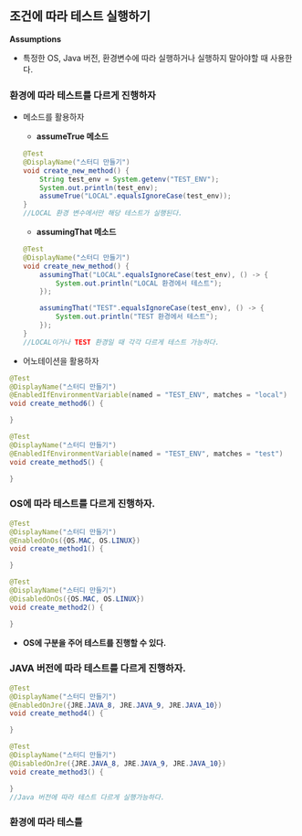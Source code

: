 ## 조건에 따라 테스트 실행하기

**Assumptions**

- 특정한 OS, Java 버전, 환경변수에 따라 실행하거나 실행하지 말아야할 때 사용한다.



### 환경에 따라 테스트를 다르게 진행하자

- 메소드를 활용하자

  - **assumeTrue 메소드**

  ```java
  @Test
  @DisplayName("스터디 만들기")
  void create_new_method() {
      String test_env = System.getenv("TEST_ENV");
      System.out.println(test_env);
      assumeTrue("LOCAL".equalsIgnoreCase(test_env));
  }
  //LOCAL 환경 변수에서만 해당 테스트가 실행된다.
  ```

  - **assumingThat 메소드**

  ```java
  @Test
  @DisplayName("스터디 만들기")
  void create_new_method() {
      assumingThat("LOCAL".equalsIgnoreCase(test_env), () -> {
          System.out.println("LOCAL 환경에서 테스트");
      });
  
      assumingThat("TEST".equalsIgnoreCase(test_env), () -> {
          System.out.println("TEST 환경에서 테스트");
      });
  }
  //LOCAL이거나 TEST 환경일 때 각각 다르게 테스트 가능하다.
  ```

- 어노테이션을 활용하자

```java
@Test
@DisplayName("스터디 만들기")
@EnabledIfEnvironmentVariable(named = "TEST_ENV", matches = "local")
void create_method6() {

}

@Test
@DisplayName("스터디 만들기")
@EnabledIfEnvironmentVariable(named = "TEST_ENV", matches = "test")
void create_method5() {

}
```



### OS에 따라 테스트를 다르게 진행하자.

```java
@Test
@DisplayName("스터디 만들기")
@EnabledOnOs({OS.MAC, OS.LINUX})
void create_method1() {

}

@Test
@DisplayName("스터디 만들기")
@DisabledOnOs({OS.MAC, OS.LINUX})
void create_method2() {

}
```

- **OS에 구분을 주어 테스트를 진행할 수 있다.**



### JAVA 버전에 따라 테스트를 다르게 진행하자.

```java
@Test
@DisplayName("스터디 만들기")
@EnabledOnJre({JRE.JAVA_8, JRE.JAVA_9, JRE.JAVA_10})
void create_method4() {

}

@Test
@DisplayName("스터디 만들기")
@DisabledOnJre({JRE.JAVA_8, JRE.JAVA_9, JRE.JAVA_10})
void create_method3() {

}
//Java 버전에 따라 테스트 다르게 실행가능하다.
```



### 환경에 따라 테스틀



